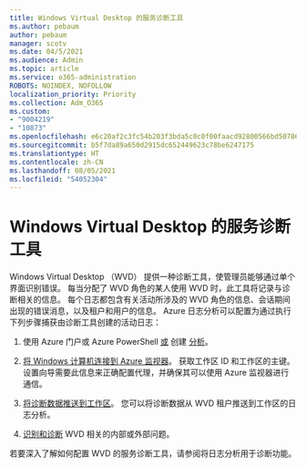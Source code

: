```yaml
---
title: Windows Virtual Desktop 的服务诊断工具
ms.author: pebaum
author: pebaum
manager: scotv
ms.date: 04/5/2021
ms.audience: Admin
ms.topic: article
ms.service: o365-administration
ROBOTS: NOINDEX, NOFOLLOW
localization_priority: Priority
ms.collection: Adm_O365
ms.custom:
- "9004219"
- "10873"
ms.openlocfilehash: e6c20af2c3fc54b203f3bda5c0c0f00faacd92800566bd507867c4e9fe4a23f1
ms.sourcegitcommit: b5f7da89a650d2915dc652449623c78be6247175
ms.translationtype: HT
ms.contentlocale: zh-CN
ms.lasthandoff: 08/05/2021
ms.locfileid: "54052304"
---
```

# <a name="service-diagnostics-tool-for-windows-virtual-desktop"></a>Windows Virtual Desktop 的服务诊断工具

Windows Virtual Desktop （WVD） 提供一种诊断工具，使管理员能够通过单个界面识别错误。 每当分配了 WVD 角色的某人使用 WVD 时，此工具将记录与诊断相关的信息。 每个日志都包含有关活动所涉及的 WVD 角色的信息、会话期间出现的错误消息，以及租户和用户的信息。 Azure 日志分析可以配置为通过执行下列步骤捕获由诊断工具创建的活动日志：

1. 使用 Azure 门户或 Azure PowerShell [或](https://go.microsoft.com/fwlink/?linkid=2129500) 创建 [分析](https://go.microsoft.com/fwlink/?linkid=2129501)。

1. [将 Windows 计算机连接到 Azure 监视器](https://go.microsoft.com/fwlink/?linkid=2129913)。 获取工作区 ID 和工作区的主键。 设置向导需要此信息来正确配置代理，并确保其可以使用 Azure 监视器进行通信。

1. [将诊断数据推送到工作区](https://go.microsoft.com/fwlink/?linkid=2128284)。 您可以将诊断数据从 WVD 租户推送到工作区的日志分析。

1. [识别和诊断](https://docs.microsoft.com/azure/virtual-desktop/diagnostics-role-service#diagnose-issues-with-powershell) WVD 相关的内部或外部问题。

若要深入了解如何配置 WVD 的服务诊断工具，请参阅将日志分析用于诊断功能。